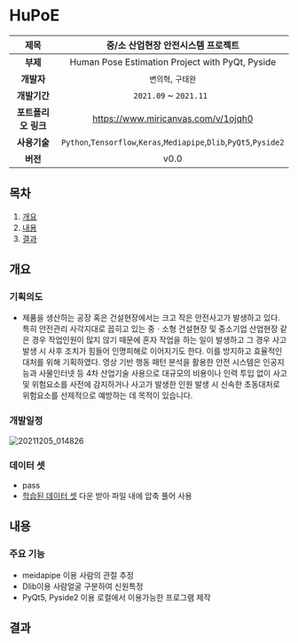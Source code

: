 # HuPoE

| **제목**   |중/소 산업현장 안전시스템 프로젝트 |
| :---: | :---: | 
| **부제**   |Human Pose Estimation Project with PyQt, Pyside|
| **개발자**   |`변의혁`, `구태완`|
| **개발기간**   |`2021.09` ~ `2021.11 `| 
| **포트폴리오 링크** | https://www.miricanvas.com/v/1ojqh0 |
| **사용기술** | `Python`,`Tensorflow`,`Keras`,`Mediapipe`,`Dlib`,`PyQt5`,`Pyside2` |
| **버전** | v0.0 |

## 목차
1. [개요](#개요)
2. [내용](#내용)
3. [결과](#결과)



## 개요
### 기획의도
 - 제품을 생산하는 공장 혹은 건설현장에서는 크고 작은 안전사고가 발생하고 있다. 특히 안전관리 사각지대로 꼽히고 있는 중ㆍ소형 건설현장 및 중소기업 산업현장 같은 경우 작업인원이 많지 않기 때문에 혼자 작업을 하는 일이 발생하고 그 경우 사고 발생 시 사후 조치가 힘들어 인명피해로 이어지기도 한다. 이를 방지하고 효율적인 대처를 위해 기획하였다. 영상 기반 행동 패턴 분석을 활용한 안전 시스템은 인공지능과 사물인터넷 등 4차 산업기술 사용으로 대규모의 비용이나 인력 투입 없이 사고 및 위험요소를 사전에 감지하거나 사고가 발생한 인원 발생 시 신속한 초동대처로 위험요소를 선제적으로 예방하는 데 목적이 있습니다.

### 개발일정
![20211205_014826](https://user-images.githubusercontent.com/84761763/144717566-e9187c72-b6f1-480a-933a-8295591ee489.png)

### 데이터 셋
 - pass
 - [학습된 데이터 셋](http://www.google.co.kr) 다운 받아 파일 내에 압축 풀어 사용

## 내용
### 주요 기능
 - meidapipe 이용 사람의 관절 추정
 - Dlib이용 사람얼굴 구분하여 신원특정
 - PyQt5, Pyside2 이용 로컬에서 이용가능한 프로그램 제작

## 결과

